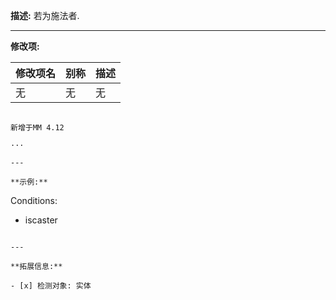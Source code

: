 **描述:** 若为施法者.

---

**修改项:**

| 修改项名  | 别称           | 描述                      |
| --------- | -------------- | ------------------------- |
| 无 | 无 | 无 |

```

新增于MM 4.12

···

---

**示例:**

```
Conditions:
- iscaster
```

---

**拓展信息:**

- [x] 检测对象: 实体